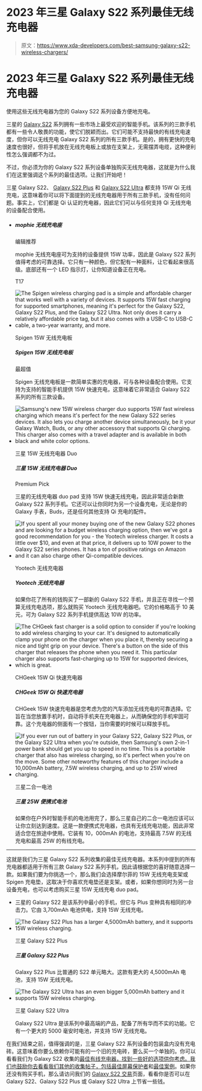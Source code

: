 # 2023 年三星 Galaxy S22 系列最佳无线充电器

> 原文：<https://www.xda-developers.com/best-samsung-galaxy-s22-wireless-chargers/>

# 2023 年三星 Galaxy S22 系列最佳无线充电器

使用这些无线充电器为您的 Galaxy S22 系列设备方便地充电。

三星的 [Galaxy S22](https://www.xda-developers.com/samsung-galaxy-s22-review/) 系列拥有一些市场上最受欢迎的智能手机。该系列的三款手机都有一些令人敬畏的功能，使它们脱颖而出。它们可能不支持最快的有线充电速度，但你可以无线充电 Galaxy S22 系列的所有三款手机。是的，拥有更快的充电速度也很好，但将手机放在无线充电板上或放在支架上，无需摆弄电缆，这种便利性怎么强调都不为过。

不过，你必须为你的 Galaxy S22 系列设备单独购买无线充电器，这就是为什么我们在这里强调这个系列的最佳选项。让我们开始吧！

三星 Galaxy S22、 [Galaxy S22 Plus](https://www.xda-developers.com/samsung-galaxy-s22-plus-review/) 和 [Galaxy S22 Ultra](https://www.xda-developers.com/samsung-galaxy-s22-ultra-review/) 都支持 15W Qi 无线充电，这意味着你可以将下面提到的无线充电器用于所有三款手机，没有任何问题。事实上，它们都是 Qi 认证的充电器，因此它们可以与任何支持 Qi 无线充电的设备配合使用。

*   ##### mophie 无线充电座

    编辑推荐

    mophie 无线充电座可为支持的设备提供 15W 功率，因此是 Galaxy S22 系列值得考虑的可靠选择。它只有一种颜色，但它配有一种面料，让它看起来很高级。底部还有一个 LED 指示灯，让你知道设备正在充电。

    T17
*   <picture>![The Spigen wireless charging pad is a simple and affordable charger that works well with a variety of devices. It supports 15W fast charging for supported smartphones, meaning it's perfect for the Galaxy S22, Galaxy S22 Plus, and the Galaxy S22 Ultra. Not only does it carry a relatively affordable price tag, but it also comes with a USB-C to USB-C cable, a two-year warranty, and more.](img/d8e8c35d4e018779941380249acd0c90.png)</picture>

    Spigen 15W 无线充电板

    ##### Spigen 15W 无线充电板

    最超值

    Spigen 无线充电板是一款简单实惠的充电器，可与各种设备配合使用。它支持为支持的智能手机提供 15W 快速充电，这意味着它非常适合 Galaxy S22 系列的所有三款设备。

*   <picture>![Samsung's new 15W wireless charger duo supports 15W fast wireless charging which means it's perfect for the new Galaxy S22 series devices. It also lets you charge another device simultaneously, be it your Galaxy Watch, Buds, or any other accessory that supports Qi charging. This charger also comes with a travel adapter and is available in both black and white color options.](img/b76d4750a7bfe7dd15f758fde68f0e92.png)</picture>

    三星 15W 无线充电器 Duo

    ##### 三星 15W 无线充电器 Duo

    Premium Pick

    三星的无线充电器 duo pad 支持 15W 快速无线充电，因此非常适合新款 Galaxy S22 系列手机。它还可以让你同时为另一个设备充电，无论是你的 Galaxy 手表，Buds，还是任何其他支持 Qi 充电的配件。

*   <picture>![If you spent all your money buying one of the new Galaxy S22 phones and are looking for a budget wireless charging option, then we've got a good recommendation for you - the Yootech wireless charger. It costs a little over $10, and even at that price, it delivers up to 10W power to the Galaxy S22 series phones. It has a ton of positive ratings on Amazon and it can also charge other Qi-compatible devices. ](img/1c634f92651cc16de54ab3c80757ee7f.png)</picture>

    Yootech 无线充电器

    ##### Yootech 无线充电器

    如果你花了所有的钱购买了一部新的 Galaxy S22 手机，并且正在寻找一个预算无线充电选项，那么就购买 Yootech 无线充电器吧。它的价格略高于 10 美元，可为 Galaxy S22 系列手机提供高达 10W 的功率。

*   <picture>![The CHGeek fast charger is a solid option to consider if you're looking to add wireless charging to your car. It's designed to automatically clamp your phone on the charger when you place it, thereby securing a nice and tight grip on your device. There's a button on the side of this charger that releases the phone when you need it. This particular charger also supports fast-charging up to 15W for supported devices, which is great. ](img/9d58d368a295d51e198c8376c655158f.png)</picture>

    CHGeek 15W Qi 快速充电器

    ##### CHGeek 15W Qi 快速充电器

    CHGeek 15W 快速充电器是您考虑为您的汽车添加无线充电的可靠选择。它旨在当您放置手机时，自动将手机夹在充电器上，从而确保您的手机牢固可靠。这个充电器的侧面有一个按钮，当你需要的时候可以释放手机。

*   <picture>![If you ever run out of battery in your Galaxy S22, Galaxy S22 Plus, or the Galaxy S22 Ultra when you're outside, then Samsung's own 2-in-1 power bank should get you up to speed in no time. This is a portable charger that also has wireless charging, so it's perfect when you're on the move. Some other noteworthy features of this charger include a 10,000mAh battery, 7.5W wireless charging, and up to 25W wired charging.](img/46e19fad04b006e0cb200d6b807f95d3.png)</picture>

    三星二合一电池

    ##### 三星 25W 便携式电池

    如果你在户外时智能手机的电池用完了，那么三星自己的二合一电池应该可以让你立刻达到速度。这是一款便携式充电器，也具有无线充电功能，因此非常适合您在旅途中使用。它装有 10，000mAh 的电池，支持最高 7.5W 的无线充电和最高 25W 的有线充电。

* * *

这就是我们为三星 Galaxy S22 系列收集的最佳无线充电器。本系列中提到的所有充电器都适用于所有三款 Galaxy S22 系列手机，因此请根据您的喜好随意选择一款。如果我们要为你挑选一个，那么我们会选择摩尔菲的 15W 无线充电支架或 Spigen 充电垫，这取决于你喜欢充电垫还是支架。或者，如果你想同时为另一台设备充电，也可以考虑购买三星 15W 无线充电 duo pad。

*   三星的 Galaxy S22 是该系列中最小的手机，但它与 Plus 变种具有相同的冲击力。它由 3,700mAh 电池供电，支持 15W 无线充电。

*   <picture>![The Galaxy S22 Plus has a larger 4,5000mAh battery, and it supports 15W wireless charging.](img/2b6ba4ab9129d27fc50e575207b4dc61.png)</picture>

    三星 Galaxy S22 Plus

    ##### 三星 Galaxy S22 Plus

    Galaxy S22 Plus 比普通的 S22 单元略大。这款有更大的 4,5000mAh 电池，支持 15W 无线充电。

*   <picture>![The Galaxy S22 Ultra has an even bigger 5,000mAh battery and it supports 15W wireless charging.](img/5fa0decfdccca6f3403821fdeed75792.png)</picture>

    三星 Galaxy S22 Ultra

    Galaxy S22 Ultra 是该系列中最高端的产品，配备了所有华而不实的功能。它有一个更大的 5000 毫安时电池，并支持 15W 无线充电。

在我们结束之前，值得强调的是，三星 Galaxy S22 系列设备的包装盒内没有充电砖。这意味着你要么依赖你可能有的一个旧的充电砖，要么买一个单独的。你可以看看我们为 Galaxy S22 收集的[最佳有线充电器，找到一些好的选项供你考虑。我们也鼓励你去看看我们其他的收集帖子，包括](http://www.xda-developers.com/best-samsung-galaxy-s22-chargers/)[最佳屏幕保护者](https://www.xda-developers.com/best-samsung-galaxy-s22-screen-protectors/)和[最佳案例](https://www.xda-developers.com//best-samsung-galaxy-s22-ultra-cases/)。如果你还没有购买手机，那么请访问我们的 [Galaxy S22 交易](https://www.xda-developers.com/best-samsung-galaxy-s22-deals/)页面，看看你是否可以在 Galaxy S22、Galaxy S22 Plus 或 Galaxy S22 Ultra 上节省一些钱。
